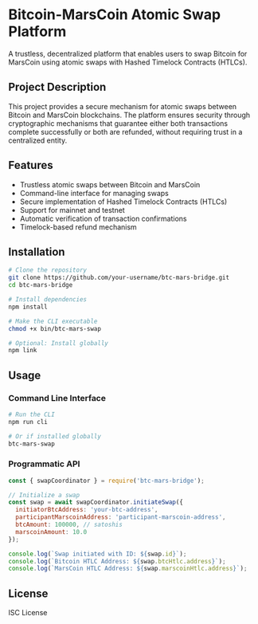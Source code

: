 # Bitcoin-MarsCoin Atomic Swap Platform

A trustless, decentralized platform that enables users to swap Bitcoin for MarsCoin using atomic swaps with Hashed Timelock Contracts (HTLCs).

## Project Description

This project provides a secure mechanism for atomic swaps between Bitcoin and MarsCoin blockchains. The platform ensures security through cryptographic mechanisms that guarantee either both transactions complete successfully or both are refunded, without requiring trust in a centralized entity.

## Features

- Trustless atomic swaps between Bitcoin and MarsCoin
- Command-line interface for managing swaps
- Secure implementation of Hashed Timelock Contracts (HTLCs)
- Support for mainnet and testnet
- Automatic verification of transaction confirmations
- Timelock-based refund mechanism

## Installation

```bash
# Clone the repository
git clone https://github.com/your-username/btc-mars-bridge.git
cd btc-mars-bridge

# Install dependencies
npm install

# Make the CLI executable
chmod +x bin/btc-mars-swap

# Optional: Install globally
npm link
```

## Usage

### Command Line Interface

```bash
# Run the CLI
npm run cli

# Or if installed globally
btc-mars-swap
```

### Programmatic API

```javascript
const { swapCoordinator } = require('btc-mars-bridge');

// Initialize a swap
const swap = await swapCoordinator.initiateSwap({
  initiatorBtcAddress: 'your-btc-address',
  participantMarscoinAddress: 'participant-marscoin-address',
  btcAmount: 100000, // satoshis
  marscoinAmount: 10.0
});

console.log(`Swap initiated with ID: ${swap.id}`);
console.log(`Bitcoin HTLC Address: ${swap.btcHtlc.address}`);
console.log(`MarsCoin HTLC Address: ${swap.marscoinHtlc.address}`);
```

## License

ISC License